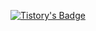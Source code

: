 <a href="https://kons03.tistory.com/" target="_blank">[![Tistory's Badge](https://github-readme-tistory-card.vercel.app/api/badge?name=Tistory%20Blog)](https://github.com/loosie/github-readme-tistory-card)</a>

